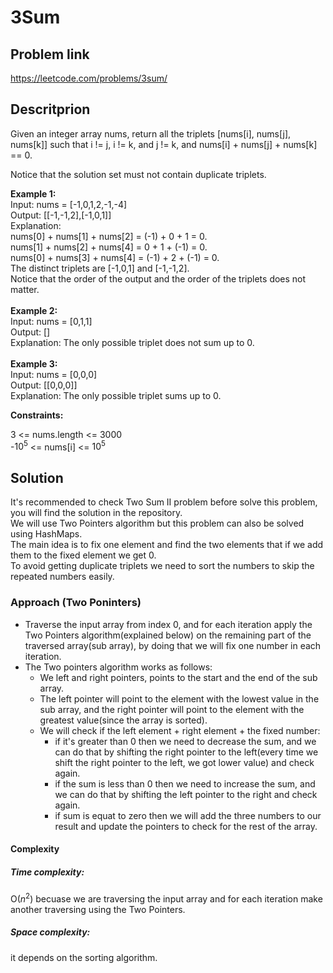 # **3Sum**
## **Problem link**
https://leetcode.com/problems/3sum/ <br>

## **Descritprion**
Given an integer array nums, return all the triplets [nums[i], nums[j], nums[k]] such that i != j, i != k, and j != k, and nums[i] + nums[j] + nums[k] == 0.<br>

Notice that the solution set must not contain duplicate triplets.<br>

 

**Example 1:**<br>
Input: nums = [-1,0,1,2,-1,-4]<br>
Output: [[-1,-1,2],[-1,0,1]]<br>
Explanation: <br>
nums[0] + nums[1] + nums[2] = (-1) + 0 + 1 = 0.<br>
nums[1] + nums[2] + nums[4] = 0 + 1 + (-1) = 0.<br>
nums[0] + nums[3] + nums[4] = (-1) + 2 + (-1) = 0.<br>
The distinct triplets are [-1,0,1] and [-1,-1,2].<br>
Notice that the order of the output and the order of the triplets does not matter.<br><br>
**Example 2:**<br>
Input: nums = [0,1,1]<br>
Output: []<br>
Explanation: The only possible triplet does not sum up to 0.<br><br>
**Example 3:**<br>
Input: nums = [0,0,0]<br>
Output: [[0,0,0]]<br>
Explanation: The only possible triplet sums up to 0.<br>
 

**Constraints:**

3 <= nums.length <= 3000<br>
-$10^{5}$ <= nums[i] <= $10^{5}$<br>

## **Solution**
It's recommended to check Two Sum II problem before solve this problem, you will find the solution in the repository.<br>
We will use Two Pointers algorithm but this problem can also be solved using HashMaps.<br>
The main idea is to fix one element and find the two elements that if we add them to the fixed element we get 0.<br>
To avoid getting duplicate triplets we need to sort the numbers to skip the repeated numbers easily.
### Approach (Two Poninters)
- Traverse the input array from index 0, and for each iteration apply the Two Pointers algorithm(explained below) on the remaining part of the traversed array(sub array), by doing that we will fix one number in each iteration.
- The Two pointers algorithm works as follows:
    - We left and right pointers, points to the start and the end of the sub array.
    - The left pointer will point to the element with the lowest value in the sub array, and the right pointer will point to the element with the greatest value(since the array is sorted).
    - We will check if the left element + right element + the fixed number:
        - if it's greater than 0 then we need to decrease the sum, and we can do that by shifting the right pointer to the left(every time we shift the right pointer to the left, we got lower value) and check again.
        - if the sum is less than 0 then we need to increase the sum, and we can do that by shifting the left pointer to the right and check again.
        - if sum is equat to zero then we will add the three numbers to our result and update the pointers to check for the rest of the array.

#### **Complexity**
##### **Time complexity:**<br>
O($n^{2}$) becuase we are traversing the input array and for each iteration make another traversing using the Two Pointers.<br>

##### **Space complexity:**
it depends on the sorting algorithm.<br>
